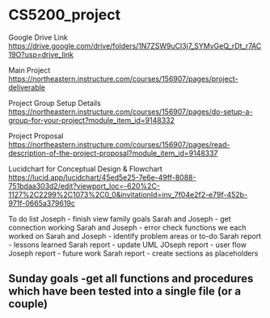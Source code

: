 # CS5200_project

Google Drive Link
https://drive.google.com/drive/folders/1N7ZSW9uCl3j7_SYMvGeQ_rDt_r7AC19O?usp=drive_link

Main Project 
https://northeastern.instructure.com/courses/156907/pages/project-deliverable

Project Group Setup Details
https://northeastern.instructure.com/courses/156907/pages/do-setup-a-group-for-your-project?module_item_id=9148332

Project Proposal
https://northeastern.instructure.com/courses/156907/pages/read-description-of-the-project-proposal?module_item_id=9148337

Lucidchart for Conceptual Design & Flowchart
https://lucid.app/lucidchart/45ed5e25-7e6e-49ff-8088-751bdaa303d2/edit?viewport_loc=-620%2C-1127%2C2299%2C1073%2C0_0&invitationId=inv_7f04e2f2-e79f-452b-971f-0665a379619c

To do list
Joseph - finish view family goals
Sarah and Joseph - get connection working
Sarah and Joseph - error check functions we each worked on
Sarah and Joseph - identify problem areas or to-do
Sarah report - lessons learned
Sarah report - update UML
JOseph report - user flow
Joseph report - future work
Sarah report - create sections as placeholders


Sunday goals
-get all functions and procedures which have been tested into a single file (or a couple)
- 

